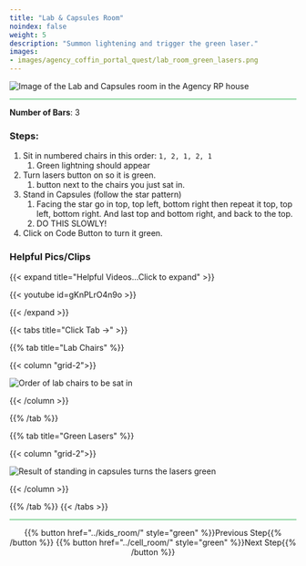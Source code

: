 ```yaml
---
title: "Lab & Capsules Room"
noindex: false
weight: 5
description: "Summon lightening and trigger the green laser."
images:
- images/agency_coffin_portal_quest/lab_room_green_lasers.png
---
```


![Image of the Lab and Capsules room in the Agency RP house](/images/agency_coffin_portal_quest/lab_room_w400px.png)

<hr style="background-color: #28b44c" size=8>



**Number of Bars**: 3

### Steps:
1. Sit in numbered chairs in this order: `1, 2, 1, 2, 1`
    1. Green lightning should appear
1. Turn lasers button on so it is green.
    1. button next to the chairs you just sat in.
1. Stand in Capsules (follow the star pattern)
    1. Facing the star go in top, top left, bottom right then repeat it top, top left, bottom right. And last top and bottom right, and back to the top.
    1. DO THIS SLOWLY!
1. Click on Code Button to turn it green.

### Helpful Pics/Clips

{{< expand title="Helpful Videos...Click to expand" >}} 
<div class="grid-1 post-vid-dot">

{{< youtube id=gKnPLrO4n9o >}}

</div>
{{< /expand >}}

{{< tabs title="Click Tab ->" >}}

{{% tab title="Lab Chairs" %}}

{{< column "grid-2">}}

![Order of lab chairs to be sat in](/images/agency_coffin_portal_quest/lab_room_chair_order.png)


{{< /column >}}

{{% /tab %}}

{{% tab title="Green Lasers" %}}

{{< column "grid-2">}}

![Result of standing in capsules turns the lasers green](/images/agency_coffin_portal_quest/lab_room_green_lasers.png)


{{< /column >}}

{{% /tab %}}
{{< /tabs >}}

<hr style="background-color: #28b44c" size=8>

<div align="center">{{% button href="../kids_room/" style="green" %}}Previous Step{{% /button %}} {{% button href="../cell_room/" style="green" %}}Next Step{{% /button %}}</div>